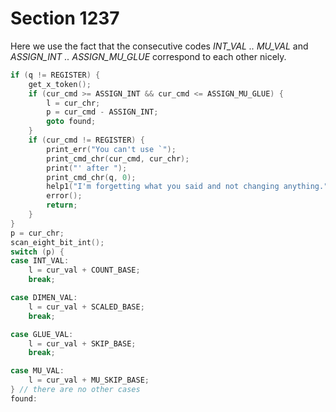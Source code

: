 # Section 1237

Here we use the fact that the consecutive codes *INT_VAL .. MU_VAL* and *ASSIGN_INT .. ASSIGN_MU_GLUE* correspond to each other nicely.

```c << Compute the register location |l| and its type |p|; but |return| if invalid >>=
if (q != REGISTER) {
    get_x_token();
    if (cur_cmd >= ASSIGN_INT && cur_cmd <= ASSIGN_MU_GLUE) {
        l = cur_chr;
        p = cur_cmd - ASSIGN_INT;
        goto found;
    }
    if (cur_cmd != REGISTER) {
        print_err("You can't use `");
        print_cmd_chr(cur_cmd, cur_chr);
        print("' after ");
        print_cmd_chr(q, 0);
        help1("I'm forgetting what you said and not changing anything.");
        error();
        return;
    }
}
p = cur_chr;
scan_eight_bit_int();
switch (p) {
case INT_VAL:
    l = cur_val + COUNT_BASE;
    break;

case DIMEN_VAL:
    l = cur_val + SCALED_BASE;
    break;

case GLUE_VAL:
    l = cur_val + SKIP_BASE;
    break;

case MU_VAL:
    l = cur_val + MU_SKIP_BASE;
} // there are no other cases
found:
```
